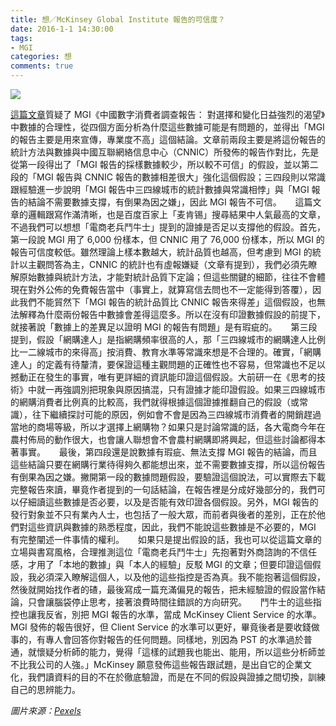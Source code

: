 ```yaml
---
title: 想／McKinsey Global Institute 報告的可信度？
date: 2016-1-1 14:30:00
tags: 
- MGI
categories: 想
comments: true
---
```

![](cover.jpg)

[這篇文章](http://penghailiang.baijia.baidu.com/article/45535)質疑了 MGI《中國數字消費者調查報告： 對選擇和變化日益強烈的渴望》中數據的合理性，從四個方面分析為什麼這些數據可能是有問題的，並得出「MGI 的報告主要是用來宣傳，專業度不高」這個結論。<!--more-->文章前兩段主要是將這份報告的統計方法與數據與中國互聯網絡信息中心（CNNIC）所發佈的報告作對比，先是從第一段得出了「MGI 報告的採樣數據較少，所以較不可信」的假設，並以第二段的「MGI 報告與 CNNIC 報告的數據相差很大」強化這個假設；三四段則以常識跟經驗進一步說明「MGI 報告中三四線城市的統計數據與常識相悖」與「MGI 報告的結論不需要數據支撐，有倒果為因之嫌」，因此 MGI 報告不可信。
　
這篇文章的邏輯跟寫作滿清晰，也是百度百家上「麦肯锡」搜尋結果中人氣最高的文章，不過我們可以想想「電商老兵鬥牛士」提到的證據是否足以支撐他的假設。首先，第一段說 MGI 用了 6,000 份樣本，但 CNNIC 用了 76,000 份樣本，所以 MGI 的報告可信度較低。雖然理論上樣本數越大，統計品質也越高，但考慮到 MGI 的統計以主觀問答為主，CNNIC 的統計也有虛報嫌疑（文章有提到），我們必須先瞭解原始數據與統計方法，才能對統計品質下定論；但這些關鍵的細節，往往不會體現在對外公佈的免費報告當中（事實上，就算寫信去問也不一定能得到答覆），因此我們不能貿然下「MGI 報告的統計品質比 CNNIC 報告來得差」這個假設，也無法解釋為什麼兩份報告中數據會差得這麼多。所以在沒有印證數據假設的前提下，就接著說「數據上的差異足以證明 MGI 的報告有問題」是有瑕疵的。
　
第三段提到，假設「網購達人」是指網購頻率很高的人，那「三四線城市的網購達人比例比一二線城市的來得高」按消費、教育水準等常識來想是不合理的。確實，「網購達人」的定義有待釐清，要保證這種主觀問題的正確性也不容易，但常識也不足以撼動正在發生的事實，唯有更詳細的資訊能印證這個假設。大前研一在《思考的技術》中就一再強調別把現象與原因搞混，只有證據才能印證假設。如果三四線城市的網購消費者比例真的比較高，我們就得根據這個證據推翻自己的假設（或常識），往下繼續探討可能的原因，例如會不會是因為三四線城市消費者的開銷趕過當地的商場等級，所以才選擇上網購物？如果只是討論常識的話，各大電商今年在農村佈局的動作很大，也會讓人聯想會不會農村網購即將興起，但這些討論都得本著事實。
　
最後，第四段還是說數據有瑕疵、無法支撐 MGI 報告的結論，而且這些結論只要在網購行業待得夠久都能想出來，並不需要數據支撐，所以這份報告有倒果為因之嫌。撇開第一段的數據問題假設，要驗證這個說法，可以實際去下載完整報告來讀，畢竟作者提到的一句話結論，在報告裡是分成好幾部分的，我們可以仔細讀這些數據是否必要，以及是否能有效印證各個假設。另外，MGI 報告的發行對象並不只有業內人士，也包括了一般大眾，而前者與後者的差別，正在於他們對這些資訊與數據的熟悉程度，因此，我們不能說這些數據是不必要的，MGI 有完整闡述一件事情的權利。
　
如果只是提出假設的話，我也可以從這篇文章的立場與書寫風格，合理推測這位「電商老兵鬥牛士」先抱著對外商諮詢的不信任感，才用了「本地的數據」與「本人的經驗」反駁 MGI 的文章；但要印證這個假設，我必須深入瞭解這個人，以及他的這些指控是否為真。我不能抱著這個假設，然後就開始找作者的碴，最後寫成一篇充滿偏見的報告，把未經驗證的假設當作結論，只會讓腦袋停止思考，接著浪費時間往錯誤的方向研究。
　
鬥牛士的這些指控也讓我反省，別把 MGI 報告的水準，當成 McKinsey Client Service 的水準。MGI 發佈的報告很好，但 Client Service 的水準可以更好，畢竟後者是要收錢做事的，有專人會回答你對報告的任何問題。同樣地，別因為 PST 的水準過於普通，就懷疑分析師的能力，覺得「這樣的試題我也能出、能用，所以這些分析師並不比我公司的人強。」McKinsey 願意發佈這些報告跟試題，是出自它的企業文化，我們讀資料的目的不在於徹底驗證，而是在不同的假設與證據之間切換，訓練自己的思辨能力。

*圖片來源：[Pexels](https://www.pexels.com/)*
